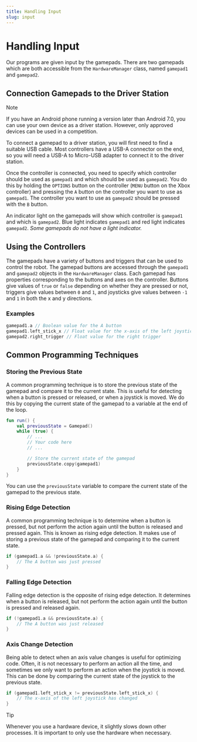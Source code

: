 ```yaml
---
title: Handling Input
slug: input
---
```


# Handling Input

Our programs are given input by the gamepads. There are two gamepads which are both accessible
from the `HardwareManager` class, named `gamepad1` and `gamepad2`.

## Connection Gamepads to the Driver Station

> [!NOTE]
> If you have an Android phone running a version later than Android 7.0, you can use your own
> device as a driver station. However, only approved devices can be used in a competition.

To connect a gamepad to a driver station, you will first need to find a suitable USB cable. Most 
controllers have a USB-A connector on the end, so you will need a USB-A to Micro-USB adapter to
connect it to the driver station.

Once the controller is connected, you need to specify which controller should be used as `gamepad1`
and which should be used as `gamepad2`. You do this by holding the `OPTIONS` button on the controller
(`MENU` button on the Xbox controller) and pressing the `A` button on the controller you want to use
as `gamepad1`. The controller you want to use as `gamepad2` should be pressed with the `B` button.

An indicator light on the gamepads will show which controller is `gamepad1` and which is `gamepad2`.
Blue light indicates `gamepad1` and red light indicates `gamepad2`. _Some gamepads do not have a light
indicator._

## Using the Controllers

The gamepads have a variety of buttons and triggers that can be used to control the robot. The gamepad
buttons are accessed through the `gamepad1` and `gamepad2` objects in the `HardwareManager` class.
Each gamepad has properties corresponding to the buttons and axes on the controller.
Buttons give values of `true` or `false` depending on whether they are pressed or not, triggers give
values between `0` and `1`, and joysticks give values between `-1` and `1` in both the x and y directions.

### Examples

```kotlin
gamepad1.a // Boolean value for the A button
gamepad1.left_stick_x // Float value for the x-axis of the left joystick
gamepad2.right_trigger // Float value for the right trigger
```

## Common Programming Techniques

### Storing the Previous State

A common programming technique is to store the previous state of the gamepad and compare it to the
current state. This is useful for detecting when a button is pressed or released, or when a joystick
is moved. We do this by copying the current state of the gamepad to a variable at the end of the loop.

```kotlin
fun run() {
    val previousState = Gamepad()
    while (true) {
        // ...
        // Your code here
        // ...

        // Store the current state of the gamepad
        previousState.copy(gamepad1)
    }
}
```

You can use the `previousState` variable to compare the current state of the gamepad to the previous
state.

### Rising Edge Detection

A common programming technique is to determine when a button is pressed, but not perform the action
again until the button is released and pressed again. This is known as rising edge detection. It makes
use of storing a previous state of the gamepad and comparing it to the current state.

```kotlin
if (gamepad1.a && !previousState.a) {
    // The A button was just pressed
}
```

### Falling Edge Detection

Falling edge detection is the opposite of rising edge detection. It determines when a button is released,
but not perform the action again until the button is pressed and released again.

```kotlin
if (!gamepad1.a && previousState.a) {
    // The A button was just released
}
```

### Axis Change Detection

Being able to detect when an axis value changes is useful for optimizing code. Often, it is not necessary
to perform an action all the time, and sometimes we only want to perform an action when the joystick is
moved. This can be done by comparing the current state of the joystick to the previous state.

```kotlin
if (gamepad1.left_stick_x != previousState.left_stick_x) {
    // The x-axis of the left joystick has changed
}
```

> [!TIP]
> Whenever you use a hardware device, it slightly slows down other processes. It is important to only
> use the hardware when necessary.